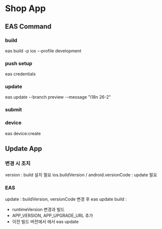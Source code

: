 # Shop App

## EAS Command
### build
eas build -p ios --profile development

### push setup
eas credentials

### update
eas update --branch preview --message "i18n 26-2"

### submit

### device
eas device:create

## Update App
### 변경 시 조치
version : build 설치 필요
ios.buildVersion / android.versionCode : update 필요

### EAS
update : buildVersion, versionCode 변경 후 eas update
build : 
* runtimeVersion 변경과 빌드
* APP_VERSION, APP_UPGRADE_URL 추가 
* 이전 빌드 버전에서 에서 eas update


